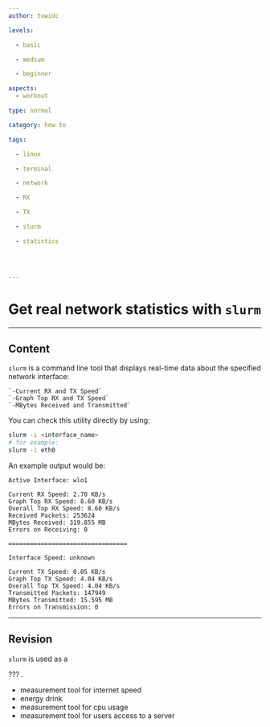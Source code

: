 ```yaml
---
author: tuwidc

levels:

  - basic

  - medium

  - beginner

aspects:
  - workout

type: normal

category: how to

tags:

  - linux

  - terminal

  - network

  - RX

  - TX

  - slurm

  - statistics




---
```


# Get real network statistics with `slurm`

---
## Content

`slurm` is a command line tool that displays real-time data
about the specified network interface:

    `-Current RX and TX Speed`
    `-Graph Top RX and TX Speed`
    `-MBytes Received and Transmitted`

You can check this utility directly by using:

```bash
slurm -i <interface_name>
# for example:
slurm -i eth0
```

An example output would be:
```
Active Interface: wlo1   

Current RX Speed: 2.70 KB/s
Graph Top RX Speed: 8.60 KB/s  
Overall Top RX Speed: 8.60 KB/s   
Received Packets: 253624     
MBytes Received: 319.855 MB
Errors on Receiving: 0

=================================

Interface Speed: unknown

Current TX Speed: 0.05 KB/s
Graph Top TX Speed: 4.04 KB/s     
Overall Top TX Speed: 4.04 KB/s
Transmitted Packets: 147949
MBytes Transmitted: 15.595 MB
Errors on Transmission: 0  
```

---
## Revision

`slurm` is used as a

??? .

* measurement tool for internet speed
* energy drink
* measurement tool for cpu usage
* measurement tool for users access to a server

 
